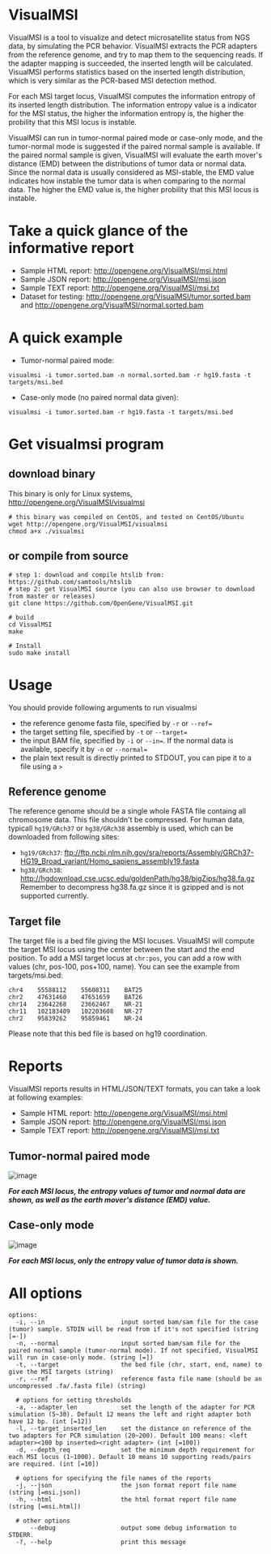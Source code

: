 # VisualMSI
VisualMSI is a tool to visualize and detect microsatellite status from NGS data, by simulating the PCR behavior. VisualMSI extracts the PCR adapters from the reference genome, and try to map them to the sequencing reads. If the adapter mapping is succeeded, the inserted length will be calculated. VisualMSI performs statistics based on the inserted length distribution, which is very similar as the PCR-based MSI detection method.

For each MSI target locus, VisualMSI computes the information entropy of its inserted length distribution. The information entropy value is a indicator for the MSI status, the higher the information entropy is, the higher the probility that this MSI locus is instable.

VisualMSI can run in tumor-normal paired mode or case-only mode, and the tumor-normal mode is suggested if the paired normal sample is available. If the paired normal sample is given, VisualMSI will evaluate the earth mover's distance (EMD) between the distributions of tumor data or normal data. Since the normal data is usually considered as MSI-stable, the EMD value indicates how instable the tumor data is when comparing to the normal data. The higher the EMD value is, the higher probility that this MSI locus is instable.

# Take a quick glance of the informative report
* Sample HTML report: http://opengene.org/VisualMSI/msi.html
* Sample JSON report: http://opengene.org/VisualMSI/msi.json
* Sample TEXT report: http://opengene.org/VisualMSI/msi.txt
* Dataset for testing: http://opengene.org/VisualMSI/tumor.sorted.bam and http://opengene.org/VisualMSI/normal.sorted.bam

# A quick example
* Tumor-normal paired mode:
```shell
visualmsi -i tumor.sorted.bam -n normal.sorted.bam -r hg19.fasta -t targets/msi.bed
```
* Case-only mode (no paired normal data given):
```shell
visualmsi -i tumor.sorted.bam -r hg19.fasta -t targets/msi.bed
```

# Get visualmsi program
## download binary
This binary is only for Linux systems, http://opengene.org/VisualMSI/visualmsi
```shell
# this binary was compiled on CentOS, and tested on CentOS/Ubuntu
wget http://opengene.org/VisualMSI/visualmsi
chmod a+x ./visualmsi
```
## or compile from source
```shell
# step 1: download and compile htslib from: https://github.com/samtools/htslib
# step 2: get VisualMSI source (you can also use browser to download from master or releases)
git clone https://github.com/OpenGene/VisualMSI.git

# build
cd VisualMSI
make

# Install
sudo make install
```

# Usage
You should provide following arguments to run visualmsi
* the reference genome fasta file, specified by `-r` or `--ref=`
* the target setting file, specified by `-t` or `--target=`
* the input BAM file, specified by `-i` or `--in=`. If the normal data is available, specify it by `-n` or `--normal=`
* the plain text result is directly printed to STDOUT, you can pipe it to a file using a `>`


## Reference genome
The reference genome should be a single whole FASTA file containg all chromosome data. This file shouldn't be compressed. For human data, typicall `hg19/GRch37` or `hg38/GRch38` assembly is used, which can be downloaded from following sites:
* `hg19/GRch37`: ftp://ftp.ncbi.nlm.nih.gov/sra/reports/Assembly/GRCh37-HG19_Broad_variant/Homo_sapiens_assembly19.fasta
* `hg38/GRch38`: http://hgdownload.cse.ucsc.edu/goldenPath/hg38/bigZips/hg38.fa.gz  Remember to decompress hg38.fa.gz since it is gzipped and is not supported currently.

## Target file
The target file is a bed file giving the MSI locuses. VisualMSI will compute the target MSI locus using the center between the start and the end position. To add a MSI target locus at `chr:pos`, you can add a row with values (chr, pos-100, pos+100, name). You can see the example from targets/msi.bed:
```TSV
chr4	55588112	55608311	BAT25
chr2	47631460	47651659	BAT26
chr14	23642268	23662467	NR-21
chr11	102183409	102203608	NR-27
chr2	95839262	95859461	NR-24
```
Please note that this bed file is based on hg19 coordination.

# Reports
VisualMSI reports results in HTML/JSON/TEXT formats, you can take a look at following examples:
* Sample HTML report: http://opengene.org/VisualMSI/msi.html
* Sample JSON report: http://opengene.org/VisualMSI/msi.json
* Sample TEXT report: http://opengene.org/VisualMSI/msi.txt

## Tumor-normal paired mode
![image](http://www.opengene.org/VisualMSI/paired.png)   

***For each MSI locus, the entropy values of tumor and normal data are shown, as well as the earth mover's distance (EMD) value.***


## Case-only mode
![image](http://www.opengene.org/VisualMSI/caseonly.png)   

***For each MSI locus, only the entropy value of tumor data is shown.***


# All options
```
options:
  -i, --in                     input sorted bam/sam file for the case (tumor) sample. STDIN will be read from if it's not specified (string [=-])
  -n, --normal                 input sorted bam/sam file for the paired normal sample (tumor-normal mode). If not specified, VisualMSI will run in case-only mode. (string [=])
  -t, --target                 the bed file (chr, start, end, name) to give the MSI targets (string)
  -r, --ref                    reference fasta file name (should be an uncompressed .fa/.fasta file) (string)
  
  # options for setting thresholds
  -a, --adapter_len            set the length of the adapter for PCR simulation (5~30). Default 12 means the left and right adapter both have 12 bp. (int [=12])
  -l, --target_inserted_len    set the distance on reference of the two adapters for PCR simulation (20~200). Default 100 means: <left adapter><100 bp inserted><right adapter> (int [=100])
  -d, --depth_req              set the minimum depth requirement for each MSI locus (1~1000). Default 10 means 10 supporting reads/pairs are required. (int [=10])
  
  # options for specifying the file names of the reports
  -j, --json                   the json format report file name (string [=msi.json])
  -h, --html                   the html format report file name (string [=msi.html])

  # other options
      --debug                  output some debug information to STDERR.
  -?, --help                   print this message
```